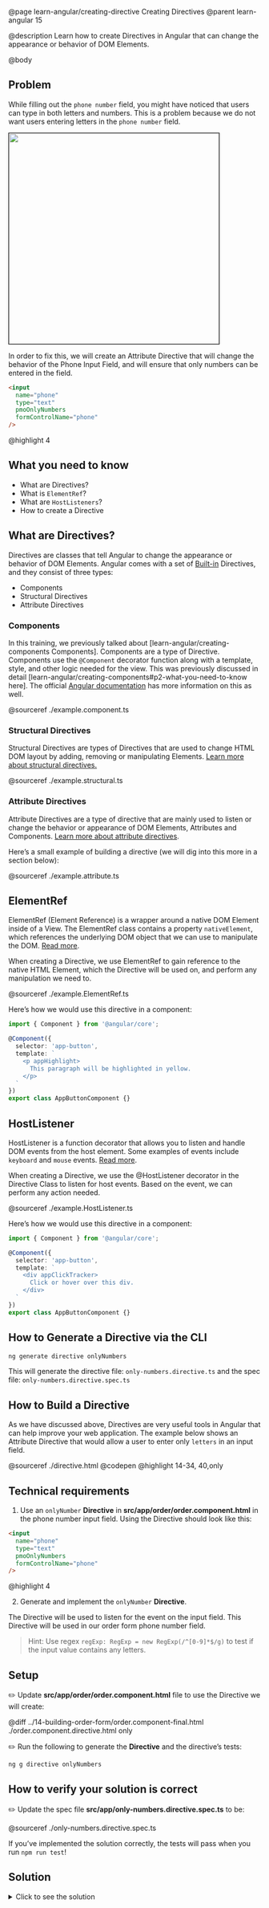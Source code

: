 @page learn-angular/creating-directive Creating Directives
@parent learn-angular 15

@description Learn how to create Directives in Angular that can change the appearance or behavior of DOM Elements.

@body

## Problem

While filling out the `phone number` field, you might have noticed that users can type in both letters and numbers. This is a problem because we do not want users entering letters in the `phone number` field.

<img src="../static/img/angular/15-directives/order-form-thumbnails.png"
style="border: solid 1px black;" width="420"/>

In order to fix this, we will create an Attribute Directive that will change the behavior of the Phone Input Field, and will ensure that only numbers can be entered in the field.

```html
<input
  name="phone"
  type="text"
  pmoOnlyNumbers
  formControlName="phone"
/>
```

@highlight 4

## What you need to know

- What are Directives?
- What is `ElementRef`?
- What are `HostListeners`?
- How to create a Directive

## What are Directives?

Directives are classes that tell Angular to change the appearance or behavior of DOM Elements. Angular comes with a set of <a href="https://angular.io/guide/built-in-directives">Built-in</a> Directives,
and they consist of three types:

- Components
- Structural Directives
- Attribute Directives

### Components

In this training, we previously talked about [learn-angular/creating-components Components].
Components are a type of Directive. Components use the `@Component` decorator function along with a template, style, and other logic needed for the view.
This was previously discussed in detail [learn-angular/creating-components#p2-what-you-need-to-know here]. The official <a href="https://angular.io/guide/built-in-directives#:~:text=Components%E2%80%94-,directives,-with%20a%20template">Angular documentation</a> has more information on this as well.

@sourceref ./example.component.ts

### Structural Directives

Structural Directives are types of Directives that are used to change HTML DOM layout by adding, removing or manipulating Elements.
<a href="https://angular.io/guide/structural-directives">Learn more about structural directives.</a>

@sourceref ./example.structural.ts

### Attribute Directives

Attribute Directives are a type of directive that are mainly used to listen or change the behavior or appearance of DOM Elements,
Attributes and Components.
<a href="https://angular.io/guide/attribute-directives">Learn more about attribute directives</a>.

Here’s a small example of building a directive (we will dig into this more in a section below):

@sourceref ./example.attribute.ts

## ElementRef

ElementRef (Element Reference) is a wrapper around a native DOM Element inside of a View.
The ElementRef class contains a property `nativeElement`, which references the underlying DOM object that we can use to manipulate the DOM.
<a href="https://angular.io/api/core/ElementRef">Read more</a>.

When creating a Directive, we use ElementRef to gain reference to the native HTML Element, which the Directive will be used on, and perform any manipulation we need to.

@sourceref ./example.ElementRef.ts

Here’s how we would use this directive in a component:

```typescript
import { Component } from '@angular/core';

@Component({
  selector: 'app-button',
  template: `
    <p appHighlight>
      This paragraph will be highlighted in yellow.
    </p>
  `
})
export class AppButtonComponent {}
```

## HostListener

HostListener is a function decorator that allows you to listen and handle DOM events from the host element.
Some examples of events include `keyboard` and `mouse` events.
<a href="https://angular.io/api/core/HostListener">Read more</a>.

When creating a Directive, we use the @HostListener decorator in the Directive Class to listen for host events. Based on the event, we can perform any action needed.

@sourceref ./example.HostListener.ts

Here’s how we would use this directive in a component:

```typescript
import { Component } from '@angular/core';

@Component({
  selector: 'app-button',
  template: `
    <div appClickTracker>
      Click or hover over this div.
    </div>
  `
})
export class AppButtonComponent {}
```

## How to Generate a Directive via the CLI

```bash
ng generate directive onlyNumbers
```

This will generate the directive file: `only-numbers.directive.ts` and the spec file: `only-numbers.directive.spec.ts`

## How to Build a Directive

As we have discussed above, Directives are very useful tools in Angular that can help improve your web application. The example below shows an Attribute Directive that would allow a user to enter only `letters` in an input field.

@sourceref ./directive.html
@codepen
@highlight 14-34, 40,only

## Technical requirements

1. Use an `onlyNumber` **Directive** in **src/app/order/order.component.html** in the phone number input field. Using the Directive should look like this:

```html
<input
  name="phone"
  type="text"
  pmoOnlyNumbers
  formControlName="phone"
/>
```

@highlight 4

2. Generate and implement the `onlyNumber` **Directive**.

The Directive will be used to listen for the event on the input field. This Directive will be used in our order form phone number field.

> Hint: Use regex `regExp: RegExp = new RegExp(/^[0-9]*$/g)` to test if the input value contains any letters.

## Setup

✏️ Update **src/app/order/order.component.html** file to use the Directive we will create:

@diff ../14-building-order-form/order.component-final.html ./order.component.directive.html only

✏️ Run the following to generate the **Directive** and the directive’s tests:

```bash
ng g directive onlyNumbers
```

## How to verify your solution is correct

✏️ Update the spec file **src/app/only-numbers.directive.spec.ts** to be:

@sourceref ./only-numbers.directive.spec.ts

If you’ve implemented the solution correctly, the tests will pass when you run `npm run test`!

## Solution

<details>
<summary>Click to see the solution</summary>
✏️ Update **src/app/only-numbers.directive.ts** to:

@sourceref ./only-numbers.directive.ts

</details>
